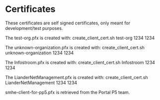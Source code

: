 # Certificates

These certificates are self signed certificates, only meant for development/test purposes.

The test-org.pfx is created with:
create_client_cert.sh test-org 1234 1234

The unknown-organization.pfx is created with:
create_client_cert.sh unknown-organization 1234 1234

The Infostroom.pfx is created with:
create_client_cert.sh Infostroom 1234 1234

The LianderNetManagement.pfx is created with:
create_client_cert.sh LianderNetManagement 1234 1234

smhe-client-for-pp5.pfx is retrieved from the Portal P5 team.

